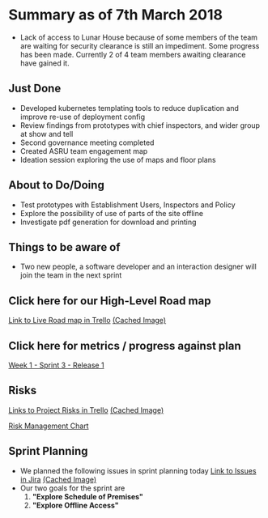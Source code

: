 # Summary as of 7th March 2018
* Lack of access to Lunar House because of some members of the team are waiting for security clearance is still an impediment. Some progress has been made. Currently 2 of 4 team members awaiting clearance have gained it. 

## Just Done
* Developed kubernetes templating tools to reduce duplication and improve re-use of deployment config
* Review findings from prototypes with chief inspectors, and wider group at show and tell
* Second governance meeting completed
* Created ASRU team engagement map
* Ideation session exploring the use of maps and floor plans 

## About to Do/Doing
* Test prototypes with Establishment Users, Inspectors and Policy 
* Explore the possibility of use of parts of the site offline
* Investigate pdf generation for download and printing

## Things to be aware of
* Two new people, a software developer and an interaction designer will join the team in the next sprint

## Click here for our High-Level Road map
[Link to Live Road map in Trello](https://trello.com/b/gDQdE01u/asl-roadmap)    [\(Cached Image\)](graphs/ASLRoadMap07032018.png)

## Click here for metrics / progress against plan
[Week 1 - Sprint 3 - Release 1](graphs/progress07032018.png)

## Risks
[Links to Project Risks in Trello](https://trello.com/b/VuFuCL7t/risk-register-and-kpis-asl-delivery)    [\(Cached Image\)](graphs/ASLRiskRegister07032018.png)

[Risk Management Chart](graphs/risk07032018.png)

## Sprint Planning
* We planned the following issues in sprint planning today [Link to Issues in Jira](https://jira.digital.homeoffice.gov.uk/secure/RapidBoard.jspa?rapidView=261)    [\(Cached Image\)](graphs/sprint07032018.png)
* Our two goals for the sprint are
	1. **"Explore Schedule of Premises"**
	2. **"Explore Offline Access"**

